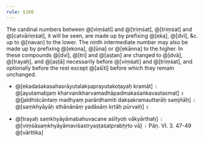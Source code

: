 ```yaml
---
rule: §160
---
```


The cardinal numbers between @[viṃśati] and @[triṃśat], @[triṃśat] and @[catvāriṃśat], it will be seen, are made up by prefixing @[eka], @[dvi], &c. up to @[navan] to the lower. The ninth intermediate number may also be made up by prefixing @[ekona], @[ūna] or @[ekānna] to the higher. In these compounds @[dvi], @[tri] and @[aṣṭan] are changed to @[dvā], @[trayaḥ], and @[aṣṭā] necessarily before @[viṃśati] and @[triṃśat], and optionally before the rest except @[aśīti] before which they remain unchanged.

- @[ekadaśakasahasrāyutalakṣaprayutakoṭayaḥ kramāt] । @[ayutamabjaṃ kharvanikharvamadhāpadmakaśaṅkavastasmat] ॥ @[jaldhiścāntaṃ madhyaṃ parārdhamiti dakṣakramauttarāḥ saṃjñāḥ] । @[saṃkhyāyāḥ sthānānāṃ yadāsāṃ kṛtāḥ pūrvaiḥ] ॥

* @[trayaḥ saṃkhyāyāmabahuvacane aśītyoḥ vākyārthaḥ] । @[viṃśāsaṃkhyāyāmaviśastryaṣṭaśatprabḥṛto vā] । Pāṇ. VI. 3. 47-49 @[vārttika]
